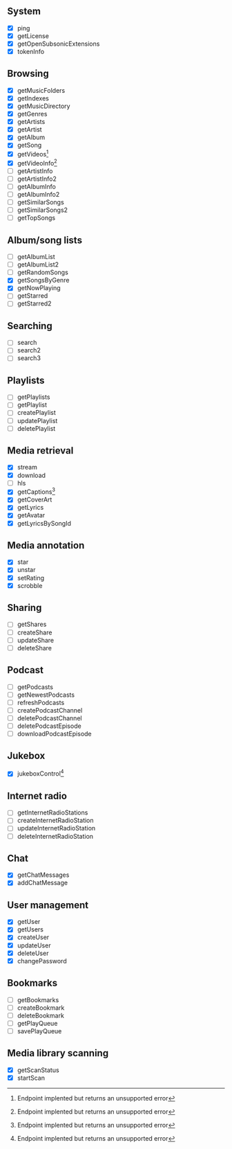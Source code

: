 ## System
- [x] ping
- [x] getLicense
- [x] getOpenSubsonicExtensions
- [x] tokenInfo
## Browsing
- [x] getMusicFolders
- [x] getIndexes
- [x] getMusicDirectory
- [x] getGenres
- [x] getArtists
- [x] getArtist
- [x] getAlbum
- [x] getSong
- [x] getVideos[^1]
- [x] getVideoInfo[^1]
- [ ] getArtistInfo
- [ ] getArtistInfo2
- [ ] getAlbumInfo
- [ ] getAlbumInfo2
- [ ] getSimilarSongs
- [ ] getSimilarSongs2
- [ ] getTopSongs
## Album/song lists
- [ ] getAlbumList
- [ ] getAlbumList2
- [ ] getRandomSongs
- [x] getSongsByGenre
- [x] getNowPlaying
- [ ] getStarred
- [ ] getStarred2
## Searching
- [ ] search
- [ ] search2
- [ ] search3
## Playlists
- [ ] getPlaylists
- [ ] getPlaylist
- [ ] createPlaylist
- [ ] updatePlaylist
- [ ] deletePlaylist
## Media retrieval
- [x] stream
- [x] download
- [ ] hls
- [x] getCaptions[^1]
- [x] getCoverArt
- [x] getLyrics
- [x] getAvatar
- [x] getLyricsBySongId
## Media annotation
- [x] star
- [x] unstar
- [x] setRating
- [x] scrobble
## Sharing
- [ ] getShares
- [ ] createShare
- [ ] updateShare
- [ ] deleteShare
## Podcast
- [ ] getPodcasts
- [ ] getNewestPodcasts
- [ ] refreshPodcasts
- [ ] createPodcastChannel
- [ ] deletePodcastChannel
- [ ] deletePodcastEpisode
- [ ] downloadPodcastEpisode
## Jukebox
- [x] jukeboxControl[^1]
## Internet radio
- [ ] getInternetRadioStations
- [ ] createInternetRadioStation
- [ ] updateInternetRadioStation
- [ ] deleteInternetRadioStation
## Chat
- [x] getChatMessages
- [x] addChatMessage
## User management
- [x] getUser
- [x] getUsers
- [x] createUser
- [x] updateUser
- [x] deleteUser
- [x] changePassword
## Bookmarks
- [ ] getBookmarks
- [ ] createBookmark
- [ ] deleteBookmark
- [ ] getPlayQueue
- [ ] savePlayQueue
## Media library scanning
- [x] getScanStatus
- [x] startScan

[^1]: Endpoint implented but returns an unsupported error